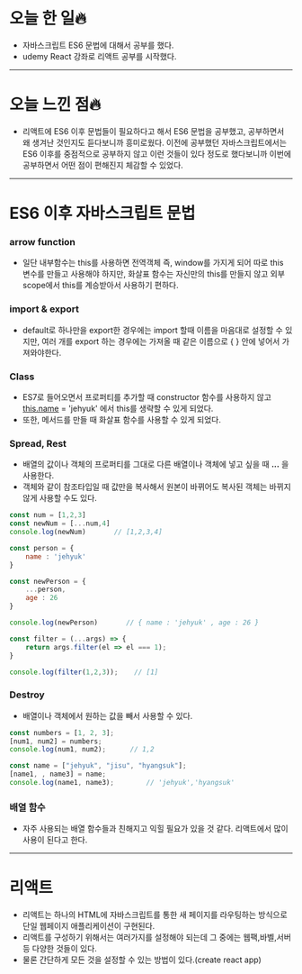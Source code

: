 # 오늘 한 일🔥

- 자바스크립트 ES6 문법에 대해서 공부를 했다.
- udemy React 강좌로 리액트 공부를 시작했다.

---

# 오늘 느낀 점🔥

- 리액트에 ES6 이후 문법들이 필요하다고 해서  ES6 문법을 공부했고, 공부하면서 왜 생겨난 것인지도 듣다보니까 흥미로웠다. 이전에 공부했던 자바스크립트에서는 ES6 이후를 중점적으로 공부하지 않고 이런 것들이 있다 정도로 했다보니까 이번에 공부하면서 어떤 점이 편해진지 체감할 수 있었다.

---

# ES6 이후 자바스크립트 문법

### arrow function

- 일단 내부함수는 this를 사용하면 전역객체 즉, window를 가지게 되어 따로 this 변수를 만들고 사용해야 하지만, 화살표 함수는 자신만의 this를 만들지 않고 외부 scope에서 this를 계승받아서 사용하기 편하다.

### import & export

- default로 하나만을 export한 경우에는 import 할때 이름을 마음대로 설정할 수 있지만, 여러 개를 export  하는 경우에는 가져올 때 같은 이름으로 { } 안에 넣어서 가져와야한다.

### Class

- ES7로 들어오면서 프로퍼티를 추가할 때 constructor 함수를 사용하지 않고 [this.name](http://this.name) = 'jehyuk' 에서 this를 생략할 수 있게 되었다.
- 또한, 메서드를 만들 때 화살표 함수를 사용할 수 있게 되었다.

### Spread, Rest

- 배열의 값이나 객체의 프로퍼티를 그대로 다른 배열이나 객체에 넣고 싶을 때 **...** 을 사용한다.
- 객체와 같이 참조타입일 때 값만을 복사해서 원본이 바뀌어도 복사된 객체는 바뀌지 않게 사용할 수도 있다.

```jsx
const num = [1,2,3]
const newNum = [...num,4]
console.log(newNum)       // [1,2,3,4]

const person = {
	name : 'jehyuk'
}

const newPerson = {
	...person,
	age : 26
}

console.log(newPerson)       // { name : 'jehyuk' , age : 26 }
```

```jsx
const filter = (...args) => {
	return args.filter(el => el === 1);
}

console.log(filter(1,2,3));    // [1]
```

### Destroy

- 배열이나 객체에서 원하는 값을 빼서 사용할 수 있다.

```jsx
const numbers = [1, 2, 3];
[num1, num2] = numbers;
console.log(num1, num2);      // 1,2

const name = ["jehyuk", "jisu", "hyangsuk"];
[name1, , name3] = name;
console.log(name1, name3);        // 'jehyuk','hyangsuk'
```

### 배열 함수

- 자주 사용되는 배열 함수들과 친해지고 익힐 필요가 있을 것 같다. 리액트에서 많이 사용이 된다고 한다.

---

# 리액트

- 리액트는 하나의 HTML에 자바스크립트를 통한 새 페이지를 라우팅하는 방식으로 단일 웹페이지 애플리케이션이 구현된다.
- 리액트를 구성하기 위해서는 여러가지를 설정해야 되는데 그 중에는 웹팩,바벨,서버 등 다양한 것들이 있다.
- 물론 간단하게 모든 것을 설정할 수 있는 방법이 있다.(create react app)
